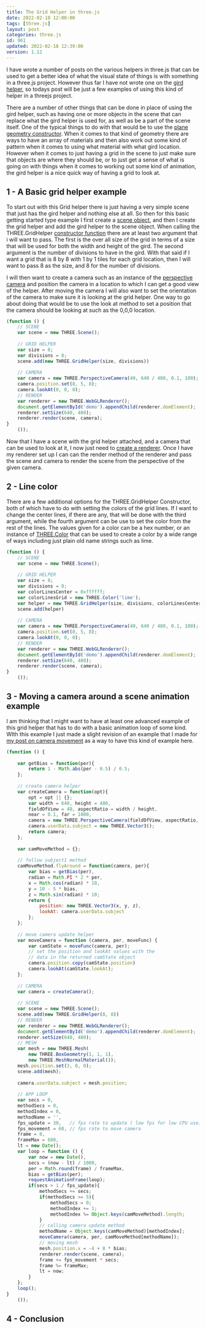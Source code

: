 ```yaml
---
title: The Grid Helper in three.js
date: 2022-02-18 12:00:00
tags: [three.js]
layout: post
categories: three.js
id: 961
updated: 2022-02-18 12:39:00
version: 1.12
---
```


I have wrote a number of posts on the various helpers in three.js that can be used to get a better idea of what the visual state of things is with something in a three.js project. However thus far I have not wrote one on the [gird helper](https://threejs.org/docs/#api/en/helpers/GridHelper), so todays post will be just a few examples of using this kind of helper in a threejs project.

There are a number of other things that can be done in place of using the gird helper, such as having one or more objects in the scene that can replace what the gird helper is used for, as well as be a part of the scene itself. One of the typical things to do with that would be to use the [plane geometry constructor](/2019/06/05/threejs-plane/). When it comes to that kind of geometry there are ways to have an array of materials and then also work out some kind of pattern when it comes to using what material with what gird location. However when it comes to just having a grid in the scene to just make sure that objects are where they should be, or to just get a sense of what is going on with things when it comes to working out some kind of animation, the gird helper is a nice quick way of having a grid to look at.

<!-- more -->

## 1 - A Basic grid helper example

To start out with this Grid helper there is just having a very simple scene that just has the gird helper and nothing else at all. So then for this basic getting started type example I first create a [scene object](/2018/05/03/threejs-scene/), and then I create the grid helper and add the gird helper to the scene object. When calling the THREE.GridHelper [constructor function](/2019/02/27/js-javascript-constructor/) there are at least two argument that i will want to pass. The first is the over all size of the grid in terms of a size that will be used for both the width and height of the gird. The second argument is the number of divisions to have in the gird. With that said if I want a grid that is 8 by 8 with 1 by 1 tiles for each grid location, then I will want to pass 8 as the size, and 8 for the number of divisions.

I will then want to create a camera such as an instance of the [perspective camera](/2018/04/07/threejs-camera-perspective/) and position the camera in a location to which I can get a good view of the helper. After moving the camera I will also want to set the orientation of the camera to make sure it is looking at the grid helper. One way to go about doing that would be to use the look at method to set a position that the camera should be looking at such as the 0,0,0 location.

```js
(function () {
    // SCENE
    var scene = new THREE.Scene();
 
    // GRID HELPER
    var size = 8;
    var divisions = 8;
    scene.add(new THREE.GridHelper(size, divisions))
 
    // CAMERA
    var camera = new THREE.PerspectiveCamera(40, 640 / 480, 0.1, 100);
    camera.position.set(8, 5, 8);
    camera.lookAt(0, 0, 0);
    // RENDER
    var renderer = new THREE.WebGLRenderer();
    document.getElementById('demo').appendChild(renderer.domElement);
    renderer.setSize(640, 480);
    renderer.render(scene, camera);
}
    ());
```

Now that I have a scene with the grid helper attached, and a camera that can be used to look at it, I now just need to [create a renderer](/2018/11/24/threejs-webglrenderer/). Once I have my renderer set up I can can the render method of the renderer and pass the scene and camera to render the scene from the perspective of the given camera.

## 2 - Line color

There are a few additional options for the THREE.GridHelper Constructor, both of which have to do with setting the colors of the grid lines. If I want to change the center lines, if there are any, that will be done with the third argument, while the fourth argument can be use to set the color from the rest of the lines. The values given for a color can be a hex number, or an instance of [THREE.Color](/2021/05/03/threejs-color/) that can be used to create a color by a wide range of ways including just plain old name strings such as lime.

```js
(function () {
    // SCENE
    var scene = new THREE.Scene();
 
    // GRID HELPER
    var size = 8;
    var divisions = 8;
    var colorLinesCenter = 0xffffff;
    var colorLinesGrid = new THREE.Color('lime');
    var helper = new THREE.GridHelper(size, divisions, colorLinesCenter, colorLinesGrid);
    scene.add(helper)
 
    // CAMERA
    var camera = new THREE.PerspectiveCamera(40, 640 / 480, 0.1, 100);
    camera.position.set(8, 5, 8);
    camera.lookAt(0, 0, 0);
    // RENDER
    var renderer = new THREE.WebGLRenderer();
    document.getElementById('demo').appendChild(renderer.domElement);
    renderer.setSize(640, 480);
    renderer.render(scene, camera);
}
    ());
```

## 3 - Moving a camera around a scene animation example

I am thinking that I might want to have at least one advanced example of this grid helper that has to do with a basic animation loop of some kind. WIth this example I just made a slight revision of an example that I made for [my post on camera movement](/2019/12/17/threejs-camera-move/) as a way to have this kind of example here.

```js
(function () {
 
    var getBias = function(per){
        return 1 - Math.abs(per - 0.5) / 0.5;
    };
 
    // create camera helper
    var createCamera = function(opt){
        opt = opt || {};
        var width = 640, height = 480,
        fieldOfView = 40, aspectRatio = width / height,
        near = 0.1, far = 1000,
        camera = new THREE.PerspectiveCamera(fieldOfView, aspectRatio, near, far);
        camera.userData.subject = new THREE.Vector3();
        return camera;
    };
 
    var camMoveMethod = {};
 
    // follow subject1 method
    camMoveMethod.flyAround = function(camera, per){
        var bias = getBias(per),
        radian = Math.PI * 2 * per,
        x = Math.cos(radian) * 10,
        y = 10 - 5 * bias,
        z = Math.sin(radian) * 10;
        return {
            position: new THREE.Vector3(x, y, z), 
            lookAt: camera.userData.subject
        };
    };
 
    // move camera update helper
    var moveCamera = function (camera, per, moveFunc) {
        var camState = moveFunc(camera, per);
        // set the position and lookAt values with the
        // data in the returned camState object
        camera.position.copy(camState.position)
        camera.lookAt(camState.lookAt);
    };
 
    // CAMERA
    var camera = createCamera();
 
    // SCENE
    var scene = new THREE.Scene();
    scene.add(new THREE.GridHelper(8, 8))
    // RENDER
    var renderer = new THREE.WebGLRenderer();
    document.getElementById('demo').appendChild(renderer.domElement);
    renderer.setSize(640, 480);
    // MESH
    var mesh = new THREE.Mesh(
        new THREE.BoxGeometry(1, 1, 1),
        new THREE.MeshNormalMaterial());
    mesh.position.set(3, 0, 0);
    scene.add(mesh);
 
    camera.userData.subject = mesh.position;
 
    // APP LOOP
    var secs = 0,
    methodSecs = 0,
    methodIndex = 0,
    methodName = '',
    fps_update = 30,   // fps rate to update ( low fps for low CPU use, but choppy video )
    fps_movement = 60, // fps rate to move camera
    frame = 0,
    frameMax = 600,
    lt = new Date();
    var loop = function () {
        var now = new Date(),
        secs = (now - lt) / 1000,
        per = Math.round(frame) / frameMax,
        bias = getBias(per);
        requestAnimationFrame(loop);
        if(secs > 1 / fps_update){
            methodSecs += secs;
            if(methodSecs >= 5){
                methodSecs = 0;
                methodIndex += 1;
                methodIndex %= Object.keys(camMoveMethod).length;
            }
            // calling camera update method
            methodName = Object.keys(camMoveMethod)[methodIndex];
            moveCamera(camera, per, camMoveMethod[methodName]);
            // moving mesh
            mesh.position.x = -4 + 8 * bias;
            renderer.render(scene, camera);
            frame += fps_movement * secs;
            frame %= frameMax;
            lt = now;
        }
    };
    loop();
}
    ());
```

## 4 - Conclusion

